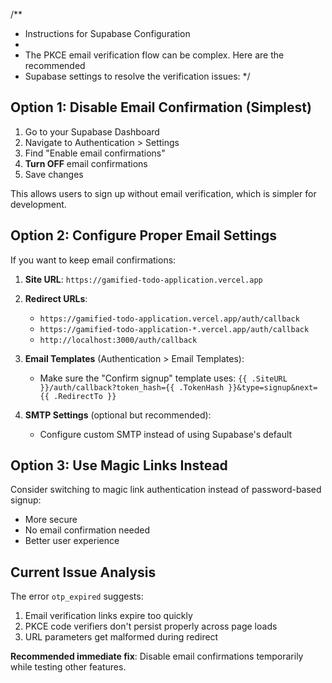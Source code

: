 /**
 * Instructions for Supabase Configuration
 * 
 * The PKCE email verification flow can be complex. Here are the recommended 
 * Supabase settings to resolve the verification issues:
 */

## Option 1: Disable Email Confirmation (Simplest)

1. Go to your Supabase Dashboard
2. Navigate to Authentication > Settings
3. Find "Enable email confirmations"
4. **Turn OFF** email confirmations
5. Save changes

This allows users to sign up without email verification, which is simpler for development.

## Option 2: Configure Proper Email Settings

If you want to keep email confirmations:

1. **Site URL**: `https://gamified-todo-application.vercel.app`

2. **Redirect URLs**:
   - `https://gamified-todo-application.vercel.app/auth/callback`
   - `https://gamified-todo-application-*.vercel.app/auth/callback`
   - `http://localhost:3000/auth/callback`

3. **Email Templates** (Authentication > Email Templates):
   - Make sure the "Confirm signup" template uses: `{{ .SiteURL }}/auth/callback?token_hash={{ .TokenHash }}&type=signup&next={{ .RedirectTo }}`

4. **SMTP Settings** (optional but recommended):
   - Configure custom SMTP instead of using Supabase's default

## Option 3: Use Magic Links Instead

Consider switching to magic link authentication instead of password-based signup:
- More secure
- No email confirmation needed
- Better user experience

## Current Issue Analysis

The error `otp_expired` suggests:
1. Email verification links expire too quickly
2. PKCE code verifiers don't persist properly across page loads
3. URL parameters get malformed during redirect

**Recommended immediate fix**: Disable email confirmations temporarily while testing other features.

